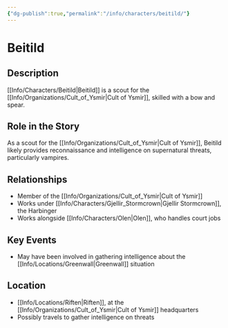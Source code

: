 ```yaml
---
{"dg-publish":true,"permalink":"/info/characters/beitild/"}
---
```


# Beitild

## Description
[[Info/Characters/Beitild\|Beitild]] is a scout for the [[Info/Organizations/Cult_of_Ysmir\|Cult of Ysmir]], skilled with a bow and spear.

## Role in the Story
As a scout for the [[Info/Organizations/Cult_of_Ysmir\|Cult of Ysmir]], Beitild likely provides reconnaissance and intelligence on supernatural threats, particularly vampires.

## Relationships
- Member of the [[Info/Organizations/Cult_of_Ysmir\|Cult of Ysmir]]
- Works under [[Info/Characters/Gjellir_Stormcrown\|Gjellir Stormcrown]], the Harbinger
- Works alongside [[Info/Characters/Olen\|Olen]], who handles court jobs

## Key Events
- May have been involved in gathering intelligence about the [[Info/Locations/Greenwall\|Greenwall]] situation

## Location
- [[Info/Locations/Riften\|Riften]], at the [[Info/Organizations/Cult_of_Ysmir\|Cult of Ysmir]] headquarters
- Possibly travels to gather intelligence on threats

